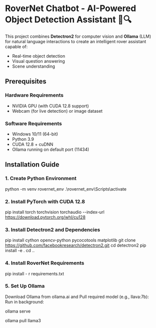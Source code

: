 # RoverNet Chatbot - AI-Powered Object Detection Assistant 🤖🔍

This project combines **Detectron2** for computer vision and **Ollama** (LLM) for natural language interactions to create an intelligent rover assistant capable of:
- Real-time object detection
- Visual question answering
- Scene understanding

## Prerequisites

### Hardware Requirements
- NVIDIA GPU (with CUDA 12.8 support)
- Webcam (for live detection) or image dataset

### Software Requirements
- Windows 10/11 (64-bit)
- Python 3.9
- CUDA 12.8 + cuDNN
- Ollama running on default port (11434)

## Installation Guide

### 1. Create Python Environment
python -m venv rovernet_env
.\rovernet_env\Scripts\activate


### 2. Install PyTorch with CUDA 12.8
pip install torch torchvision torchaudio --index-url https://download.pytorch.org/whl/cu128


### 3. Install Detectron2 and Dependencies
pip install cython opencv-python pycocotools matplotlib
git clone https://github.com/facebookresearch/detectron2.git
cd detectron2
pip install -e .
cd ..

### 4. Install RoverNet Requirements
pip install - r requirements.txt

### 5. Set Up Ollama
Download Ollama from ollama.ai and Pull required model (e.g., llava:7b):
Run in background:

ollama serve

ollama pull llama3
